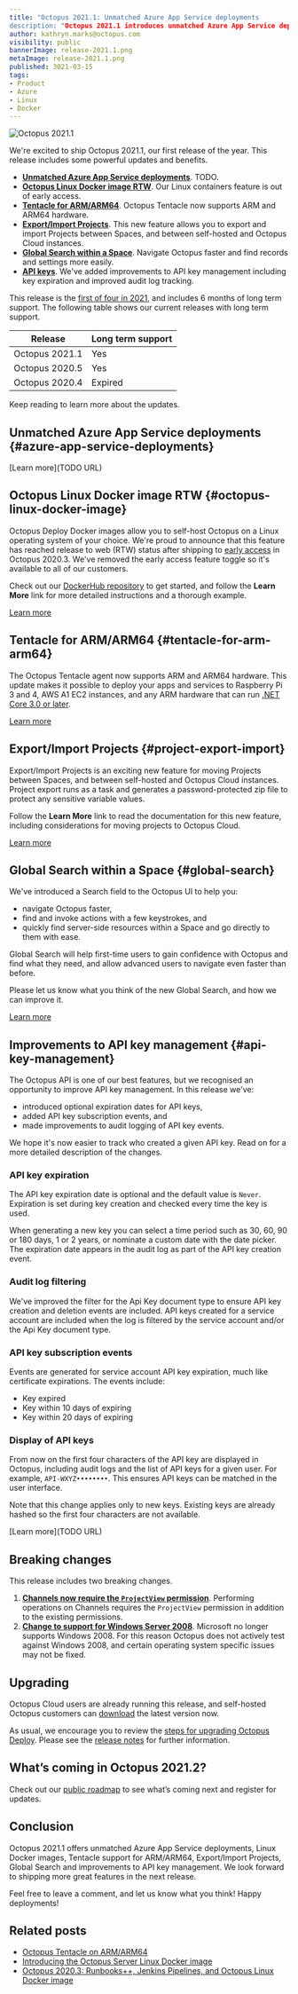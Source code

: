 ```yaml
---
title: "Octopus 2021.1: Unmatched Azure App Service deployments
description: "Octopus 2021.1 introduces unmatched Azure App Service deployments plus other features including Octopus Linux Docker image RTW, Tentacle for ARM/ARM64, API key management improvements, Export/Import Projects, and Global Search."
author: kathryn.marks@octopus.com
visibility: public
bannerImage: release-2021.1.png
metaImage: release-2021.1.png
published: 3021-03-15
tags:
- Product
- Azure
- Linux
- Docker
---
```


![Octopus 2021.1](TODO.png)

We're excited to ship Octopus 2021.1, our first release of the year. This release includes some powerful updates and benefits.

* **[Unmatched Azure App Service deployments](blog/2020-03/octopus-release-2020-1/index.md#azure-app-service-deployments)**. TODO.
* **[Octopus Linux Docker image RTW](blog/2021-03/octopus-release-2021-1/index.md#octopus-linux-docker-image)**. Our Linux containers feature is out of early access.
* **[Tentacle for ARM/ARM64](blog/2021-03/octopus-release-2021-1/index.md#tentacle-for-arm-arm64)**. Octopus Tentacle now supports ARM and ARM64 hardware.
* **[Export/Import Projects](blog/2021-03/octopus-release-2021-1/index.md#project-export-import)**. This new feature allows you to export and import Projects between Spaces, and between self-hosted and Octopus Cloud instances.
* **[Global Search within a Space](blog/2021-03/octopus-release-2021-1/index.md#global-search)**. Navigate Octopus faster and find records and settings more easily.  
* **[API keys](blog/2021-03/octopus-release-2021-1/index.md#api-key-management)**. We've added improvements to API key management including key expiration and improved audit log tracking.

This release is the [first of four in 2021](/blog/2020-03/releases-and-lts/index.md), and includes 6 months of long term support. The following table shows our current releases with long term support. 

| Release               | Long term support           |
| --------------------- | --------------------------- |
| Octopus 2021.1        | Yes                         |
| Octopus 2020.5        | Yes                         |
| Octopus 2020.4        | Expired                     |

Keep reading to learn more about the updates.

## Unmatched Azure App Service deployments {#azure-app-service-deployments}

[Learn more](TODO URL)

## Octopus Linux Docker image RTW {#octopus-linux-docker-image}

Octopus Deploy Docker images allow you to self-host Octopus on a Linux operating system of your choice. We're proud to announce that this feature has reached release to web (RTW) status after shipping to [early access](/blog/octopus-release-2020-3) in Octopus 2020.3. We've removed the early access feature toggle so it's available to all of our customers.

Check out our [DockerHub repository](https://hub.docker.com/r/octopusdeploy/octopusdeploy) to get started, and follow the **Learn More** link for more detailed instructions and a thorough example.

[Learn more](/blog/introducing-linux-docker-image)

## Tentacle for ARM/ARM64 {#tentacle-for-arm-arm64}

The Octopus Tentacle agent now supports ARM and ARM64 hardware. This update makes it possible to deploy your apps and services to Raspberry Pi 3 and 4, AWS A1 EC2 instances, and any ARM hardware that can run [.NET Core 3.0 or later](https://devblogs.microsoft.com/dotnet/announcing-net-core-3-0/#platform-support).

[Learn more](/blog/tentacle-on-arm)

## Export/Import Projects {#project-export-import}

Export/Import Projects is an exciting new feature for moving Projects between Spaces, and between self-hosted and Octopus Cloud instances. Project export runs as a task and generates a password-protected zip file to protect any sensitive variable values.

Follow the **Learn More** link to read the documentation for this new feature, including considerations for moving projects to Octopus Cloud.

[Learn more](https://octopus.com/docs/projects/export-import)

## Global Search within a Space {#global-search}

We've introduced a Search field to the Octopus UI to help you:

* navigate Octopus faster,
* find and invoke actions with a few keystrokes, and
* quickly find server-side resources within a Space and go directly to them with ease. 

Global Search will help first-time users to gain confidence with Octopus and find what they need, and allow advanced users to navigate even faster than before.

Please let us know what you think of the new Global Search, and how we can improve it.

[Learn more](https://github.com/OctopusDeploy/Issues/issues/6703)

## Improvements to API key management {#api-key-management}

The Octopus API is one of our best features, but we recognised an opportunity to improve API key management. In this release we've: 

* introduced optional expiration dates for API keys,
* added API key subscription events, and
* made improvements to audit logging of API key events.

We hope it's now easier to track who created a given API key. Read on for a more detailed description of the changes.

### API key expiration ###

The API key expiration date is optional and the default value is `Never`. Expiration is set during key creation and checked every time the key is used.

When generating a new key you can select a time period such as 30, 60, 90 or 180 days, 1 or 2 years, or nominate a custom date with the date picker. The expiration date appears in the audit log as part of the API key creation event.

### Audit log filtering ###

We've improved the filter for the Api Key document type to ensure API key creation and deletion events are included. API keys created for a service account are included when the log is filtered by the service account and/or the Api Key document type.

### API key subscription events ###

Events are generated for service account API key expiration, much like certificate expirations. The events include:

* Key expired
* Key within 10 days of expiring
* Key within 20 days of expiring

### Display of API keys ###

From now on the first four characters of the API key are displayed in Octopus, including audit logs and the list of API keys for a given user. For example, `API-WXYZ••••••••`. This ensures API keys can be matched in the user interface.

Note that this change applies only to new keys. Existing keys are already hashed so the first four characters are not available.

[Learn more](TODO URL)

## Breaking changes

This release includes two breaking changes.

1. **[Channels now require the `ProjectView` permission](https://github.com/OctopusDeploy/Issues/issues/6690)**. Performing operations on Channels requires the `ProjectView` permission in addition to the existing permissions. 
2. **[Change to support for Windows Server 2008](https://octopus.com/docs/infrastructure/deployment-targets/windows-targets/requirements)**. Microsoft no longer supports Windows 2008. For this reason Octopus does not actively test against Windows 2008, and certain operating system specific issues may not be fixed.

## Upgrading

Octopus Cloud users are already running this release, and self-hosted Octopus customers can [download](https://octopus.com/downloads/2021.1.0) the latest version now.  

As usual, we encourage you to review the [steps for upgrading Octopus Deploy](https://octopus.com/docs/administration/upgrading). Please see the [release notes](https://octopus.com/downloads/compare?to=2020.1.0) for further information.

## What’s coming in Octopus 2021.2?

Check out our [public roadmap](https://octopus.com/roadmap) to see what’s coming next and register for updates.

## Conclusion

Octopus 2021.1 offers unmatched Azure App Service deployments, Linux Docker images, Tentacle support for ARM/ARM64, Export/Import Projects, Global Search and improvements to API key management. We look forward to shipping more great features in the next release.

Feel free to leave a comment, and let us know what you think! Happy deployments!

## Related posts

* [Octopus Tentacle on ARM/ARM64](/blog/tentacle-on-arm)
* [Introducing the Octopus Server Linux Docker image](/blog/introducing-linux-docker-image)
* [Octopus 2020.3: Runbooks++, Jenkins Pipelines, and Octopus Linux Docker image](/blog/octopus-release-2020-3)